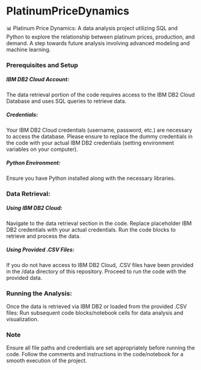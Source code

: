 # PlatinumPriceDynamics
📊 Platinum Price Dynamics: A data analysis project utilizing SQL and Python to explore the relationship between platinum prices, production, and demand. A step towards future analysis involving advanced modeling and machine learning.

### Prerequisites and Setup
##### IBM DB2 Cloud Account: 
The data retrieval portion of the code requires access to the IBM DB2 Cloud Database and uses SQL queries to retrieve data.
##### Credentials: 
Your IBM DB2 Cloud credentials (username, password, etc.) are necessary to access the database. Please ensure to replace the dummy credentials in the code with your actual IBM DB2 credentials (setting environment variables on your computer).
##### Python Environment: 
Ensure you have Python installed along with the necessary libraries.

### Data Retrieval:
##### Using IBM DB2 Cloud:
Navigate to the data retrieval section in the code.
Replace placeholder IBM DB2 credentials with your actual credentials.
Run the code blocks to retrieve and process the data.
##### Using Provided .CSV Files:
If you do not have access to IBM DB2 Cloud, .CSV files have been provided in the /data directory of this repository.
Proceed to run the code with the provided data.

### Running the Analysis:
Once the data is retrieved via IBM DB2 or loaded from the provided .CSV files:
Run subsequent code blocks/notebook cells for data analysis and visualization.

### Note
Ensure all file paths and credentials are set appropriately before running the code.
Follow the comments and instructions in the code/notebook for a smooth execution of the project.
